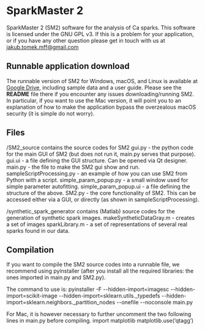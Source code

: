 # SparkMaster 2
SparkMaster 2 (SM2) software for the analysis of Ca sparks. 
This software is licensed under the GNU GPL v3. If this is a problem for your application, or if you have any other question please get in touch with us at jakub.tomek.mff@gmail.com

## Runnable application download
The runnable version of SM2 for Windows, macOS, and Linux is available at [Google Drive](https://drive.google.com/drive/folders/1Gs_f9ilt5Orq9AeqWzHas44Pz8-UKZaV?usp=sharing), including sample data and a user guide. Please see the **README** file there if you encounter any issues downloading/running SM2. In particular, if you want to use the Mac version, it will point you to an explanation of how to make the application bypass the overzealous macOS security (it is simple do not worry).

## Files
/SM2_source contains the source codes for SM2
gui.py - the python code for the main GUI of SM2 (but does not run it, main.py serves that purpose).
gui.ui - a file defining the GUI structure. Can be opened via Qt designer.
main.py - the file to make the SM2 gui show and run.
sampleScriptProcessing.py - an example of how you can use SM2 from Python with a script.
simple_param_popup.py - a small window used for simple parameter autofitting.
simple_param_popup.ui - a file defining the structure of the above.
SM2.py - the core functionality of SM2. This can be accessed either via a GUI, or directly (as shown in sampleScriptProcessing).

/synthetic_spark_generator contains (Matlab) source codes for the generation of synthetic spark images.
makeSyntheticDataGray.m - creates a set of images
sparkLibrary.m - a set of representations of several real sparks found in our data.

## Compilation
If you want to compile the SM2 source codes into a runnable file, we recommend using pyinstaller (after you install all the required libraries: the ones imported in main.py and SM2.py).

The command to use is:
pyinstaller -F --hidden-import=imagesc --hidden-import=scikit-image --hidden-import=sklearn.utils._typedefs --hidden-import=sklearn.neighbors._partition_nodes --onefile --noconsole main.py

For Mac, it is however necessary to further uncomment the two following lines in main.py before compiling.
import matplotlib
matplotlib.use(‘qtagg’)
